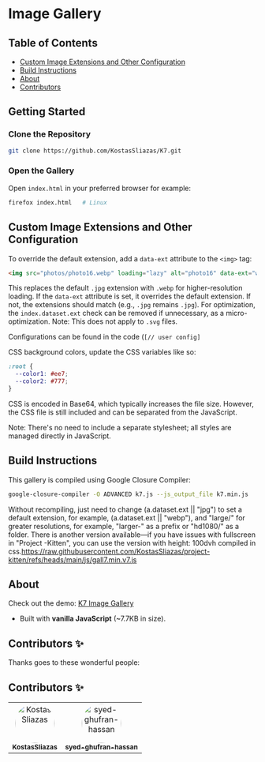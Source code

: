 # Image Gallery

## Table of Contents
- [Custom Image Extensions and Other Configuration](#custom-image-extensions-and-other-configuration)
- [Build Instructions](#build-instructions)
- [About](#about)
- [Contributors](#Contributors)

## Getting Started

### Clone the Repository

```bash
git clone https://github.com/KostasSliazas/K7.git
```

### Open the Gallery

Open `index.html` in your preferred browser for example:

```bash
firefox index.html   # Linux
```
## Custom Image Extensions and Other Configuration

To override the default extension, add a `data-ext` attribute to the `<img>` tag:
```html
<img src="photos/photo16.webp" loading="lazy" alt="photo16" data-ext="webp">
```
This replaces the default `.jpg` extension with `.webp` for higher-resolution loading. If the `data-ext` attribute is set, it overrides the default extension. If not, the extensions should match (e.g., `.jpg` remains `.jpg`). For optimization, the `index.dataset.ext` check can be removed if unnecessary, as a micro-optimization. Note: This does not apply to `.svg` files.

Configurations can be found in the code (`[// user config]`

CSS background colors, update the CSS variables like so:
```css
:root {
  --color1: #ee7;
  --color2: #777;
}
```
CSS is encoded in Base64, which typically increases the file size. However, the CSS file is still included and can be separated from the JavaScript.

Note: There's no need to include a separate stylesheet; all styles are managed directly in JavaScript.

## Build Instructions

This gallery is compiled using Google Closure Compiler:
```bash
google-closure-compiler -O ADVANCED k7.js --js_output_file k7.min.js
```
Without recompiling, just need to change (a.dataset.ext || "jpg") to set a default extension, for example, (a.dataset.ext || "webp"), and "large/" for greater resolutions, for example, "larger-" as a prefix or "hd1080/" as a folder.
There is another version available—if you have issues with fullscreen in "Project -Kitten", you can use the version with height: 100dvh compiled in css.https://raw.githubusercontent.com/KostasSliazas/project-kitten/refs/heads/main/js/gall7.min.v7.js

## About
Check out the demo: [K7 Image Gallery](https://kostassliazas.github.io/K7/)

- Built with **vanilla JavaScript** (~7.7KB in size).

## Contributors ✨

Thanks goes to these wonderful people:

## Contributors ✨

<table>
  <tr>
    <td align="center"><a href="https://github.com/KostasSliazas"><img src="https://avatars.githubusercontent.com/u/31342007?v=4" width="80px;" style="border-radius:50%;" alt="KostasSliazas"/><br /><sub><b>KostasSliazas</b></sub></a></td>
    <td align="center"><a href="https://github.com/syed-ghufran-hassan"><img src="https://avatars.githubusercontent.com/u/20126545?v=4" width="80px;" style="border-radius:50%;" alt="syed-ghufran-hassan"/><br /><sub><b>syed-ghufran-hassan</b></sub></a></td>
  </tr>
</table>
